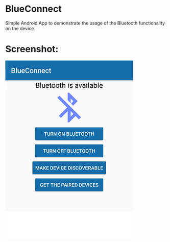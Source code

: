 # BlueConnect
Simple Android App to demonstrate the usage of the Bluetooth functionality on the device.

# Screenshot:

![](images/Screenshot.png)
